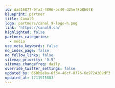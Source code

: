 ```yaml
---
id: dad16877-9fa3-4896-bc40-d25ef8d86078
blueprint: partner
title: Canal9
logo: partners/canal_9-logo-h.png
link: 'https://canal9.ch/'
highlighted: false
partners_categories:
  - media
use_meta_keywords: false
no_index_page: false
no_follow_links: false
sitemap_priority: '0.5'
sitemap_changefreq: daily
override_twitter_settings: false
updated_by: 668b8e8a-6f34-46cf-8776-6e9724209df3
updated_at: 1711975883
---
```

